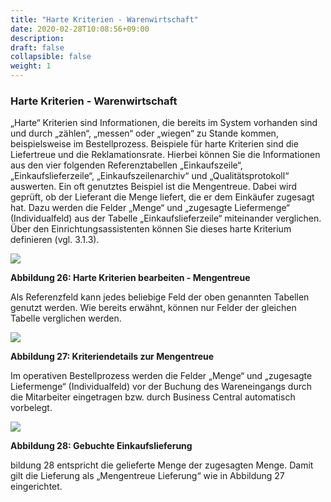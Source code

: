 ```yaml
---
title: "Harte Kriterien - Warenwirtschaft"
date: 2020-02-28T10:08:56+09:00
description: 
draft: false
collapsible: false
weight: 1
---
```

### Harte Kriterien - Warenwirtschaft

„Harte“ Kriterien sind Informationen, die bereits im System vorhanden sind und durch „zählen“, „messen“ oder „wiegen“ zu Stande kommen, beispielsweise im Bestellprozess. Beispiele 
für harte Kriterien sind die Liefertreue und die Reklamationsrate.
Hierbei können Sie die Informationen aus den vier folgenden Referenztabellen „Einkaufszeile“, „Einkaufslieferzeile“, „Einkaufszeilenarchiv“ und „Qualitätsprotokoll“ auswerten. Ein oft 
genutztes Beispiel ist die Mengentreue. Dabei wird geprüft, ob der Lieferant die Menge liefert, 
die er dem Einkäufer zugesagt hat. Dazu werden die Felder „Menge“ und „zugesagte Liefermenge“ (Individualfeld) aus der Tabelle „Einkaufslieferzeile“ miteinander verglichen. Über den 
Einrichtungsassistenten können Sie dieses harte Kriterium definieren (vgl. 3.1.3). 

![](images/connectornav/easysupraWeb/Abb26.png)

**Abbildung 26: Harte Kriterien bearbeiten - Mengentreue**

Als Referenzfeld kann jedes beliebige Feld der oben genannten Tabellen genutzt werden. 
Wie bereits erwähnt, können nur Felder der gleichen Tabelle verglichen werden.

![](images/connectornav/easysupraWeb/Abb27.png)

**Abbildung 27: Kriteriendetails zur Mengentreue**

Im operativen Bestellprozess werden die Felder „Menge“ und „zugesagte Liefermenge“ (Individualfeld) vor der Buchung des Wareneingangs durch die Mitarbeiter eingetragen bzw. 
durch Business Central automatisch vorbelegt. 

![](images/connectornav/easysupraWeb/Abb28.png)

**Abbildung 28: Gebuchte Einkaufslieferung**

bildung 28 entspricht die gelieferte Menge der zugesagten Menge. Damit gilt die Lieferung als „Mengentreue Lieferung“ wie in Abbildung 27 eingerichtet.
